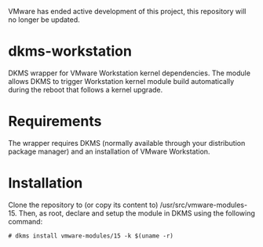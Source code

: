 VMware has ended active development of this project, this repository will no longer be updated.

dkms-workstation
================

DKMS wrapper for VMware Workstation kernel dependencies. The module allows DKMS
to trigger Workstation kernel module build automatically during the reboot that
follows a kernel upgrade.

# Requirements
The wrapper requires DKMS (normally available through your distribution package
manager) and an installation of VMware Workstation.

# Installation
Clone the repository to (or copy its content to) /usr/src/vmware-modules-15.
Then, as root, declare and setup the module in DKMS using the following command:

```
# dkms install vmware-modules/15 -k $(uname -r)
```
